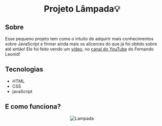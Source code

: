 <h1 align="center">Projeto Lâmpada💡</h1>

<h2>Sobre</h2>
Esse pequeno projeto tem como o intuito de adquirir mais conhecimentos sobre JavaScript e firmar ainda mais os alicerces do que já foi obtido sobre até então! Ele foi feito vendo um <a href="https://www.youtube.com/watch?v=4r0zOW9Zn-Y&ab_channel=FernandoLeonid">vídeo</a>, no <a href="https://www.youtube.com/channel/UCUx9gTvh8siElre9J7rF18w">canal do YouTube</a> do Fernando Leonid!

<h2>Tecnologias</h2>

- HTML
- CSS
- javaScript

<h2>E como funciona?</h2>

<div align="center">

![Lampada](https://user-images.githubusercontent.com/87393548/149587371-a9c121ce-762e-40f8-98bd-ade2bb19ea11.gif)
  
</div>
